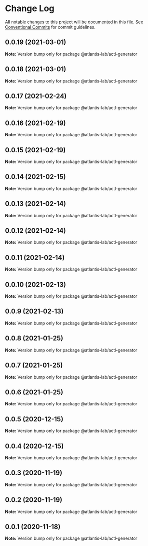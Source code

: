 # Change Log

All notable changes to this project will be documented in this file.
See [Conventional Commits](https://conventionalcommits.org) for commit guidelines.

## 0.0.19 (2021-03-01)

**Note:** Version bump only for package @atlantis-lab/actl-generator





## 0.0.18 (2021-03-01)

**Note:** Version bump only for package @atlantis-lab/actl-generator





## 0.0.17 (2021-02-24)

**Note:** Version bump only for package @atlantis-lab/actl-generator





## 0.0.16 (2021-02-19)

**Note:** Version bump only for package @atlantis-lab/actl-generator





## 0.0.15 (2021-02-19)

**Note:** Version bump only for package @atlantis-lab/actl-generator





## 0.0.14 (2021-02-15)

**Note:** Version bump only for package @atlantis-lab/actl-generator





## 0.0.13 (2021-02-14)

**Note:** Version bump only for package @atlantis-lab/actl-generator





## 0.0.12 (2021-02-14)

**Note:** Version bump only for package @atlantis-lab/actl-generator





## 0.0.11 (2021-02-14)

**Note:** Version bump only for package @atlantis-lab/actl-generator





## 0.0.10 (2021-02-13)

**Note:** Version bump only for package @atlantis-lab/actl-generator





## 0.0.9 (2021-02-13)

**Note:** Version bump only for package @atlantis-lab/actl-generator





## 0.0.8 (2021-01-25)

**Note:** Version bump only for package @atlantis-lab/actl-generator





## 0.0.7 (2021-01-25)

**Note:** Version bump only for package @atlantis-lab/actl-generator





## 0.0.6 (2021-01-25)

**Note:** Version bump only for package @atlantis-lab/actl-generator





## 0.0.5 (2020-12-15)

**Note:** Version bump only for package @atlantis-lab/actl-generator





## 0.0.4 (2020-12-15)

**Note:** Version bump only for package @atlantis-lab/actl-generator





## 0.0.3 (2020-11-19)

**Note:** Version bump only for package @atlantis-lab/actl-generator





## 0.0.2 (2020-11-19)

**Note:** Version bump only for package @atlantis-lab/actl-generator





## 0.0.1 (2020-11-18)

**Note:** Version bump only for package @atlantis-lab/actl-generator
